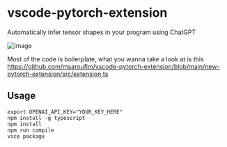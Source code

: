 # vscode-pytorch-extension

Automatically infer tensor shapes in your program using ChatGPT

![image](https://user-images.githubusercontent.com/3282513/227808707-450c8522-b289-4c43-9463-1a5865916916.png)


Most of the code is boilerplate, what you wanna take a look at is this https://github.com/msaroufim/vscode-pytorch-extension/blob/main/new-pytorch-extension/src/extension.ts


## Usage

```
export OPENAI_API_KEY="YOUR_KEY_HERE"
npm install -g typescript
npm install
npm run compile
vsce package
```

